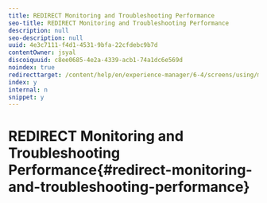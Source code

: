 ```yaml
---
title: REDIRECT Monitoring and Troubleshooting Performance
seo-title: REDIRECT Monitoring and Troubleshooting Performance
description: null
seo-description: null
uuid: 4e3c7111-f4d1-4531-9bfa-22cfdebc9b7d
contentOwner: jsyal
discoiquuid: c8ee0685-4e2a-4339-acb1-74a1dc6e569d
noindex: true
redirecttarget: /content/help/en/experience-manager/6-4/screens/using/monitoring-screens
index: y
internal: n
snippet: y
---
```


# REDIRECT Monitoring and Troubleshooting Performance{#redirect-monitoring-and-troubleshooting-performance}

